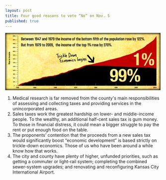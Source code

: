```yaml
---
layout: post
title: Four good reasons to vote “No” on Nov. 5
published: true
---
```


<img src="/img/trickle-down-begins.jpg" alt="Trickle Down Economics" class="img-responsive">

<br>
<ol>
	<li>Medical research is far removed from the county's main responsibilities of assessing and collecting taxes and providing services in the unincorporated areas.</li>
    <li>Sales taxes work the greatest hardship on lower- and middle-income people. To the wealthy, an additional half-cent sales tax is gum money. To those in financial distress, it could mean a bigger struggle to pay the rent or put enough food on the table.</li>
    <li>The proponents’ contention that the proceeds from a new sales tax would significantly boost “economic development” is based strictly on trickle-down economics. Those of us who have been around a while know how that works.</li>
    <li>The city and county have plenty of higher, unfunded priorities, such as getting a commuter or light-rail system; completing the combined sewer-system upgrades; and renovating and reconfiguring Kansas City International Airport. 
    </li>
</ol>